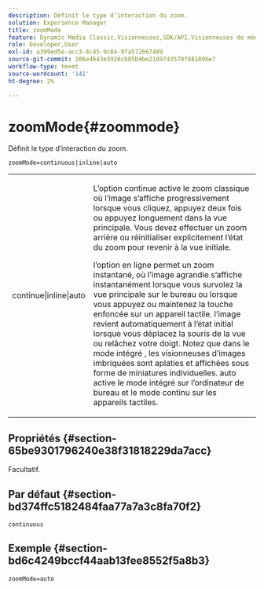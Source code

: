 ```yaml
---
description: Définit le type d’interaction du zoom.
solution: Experience Manager
title: zoomMode
feature: Dynamic Media Classic,Visionneuses,SDK/API,Visionneuses de médias mixtes
role: Developer,User
exl-id: a399ed5e-acc3-4c45-9c84-9fa572667489
source-git-commit: 206e4643e3926cb85b4be2189743578f88180be7
workflow-type: tm+mt
source-wordcount: '141'
ht-degree: 2%

---
```


# zoomMode{#zoommode}

Définit le type d’interaction du zoom.

`zoomMode=continuous|inline|auto`

<table id="table_E314540D347D47699C04EB80D20C0721"> 
 <tbody> 
  <tr> 
   <td colname="col1"> <p> <span class="codeph"> continue|inline|auto  </span> </p> </td> 
   <td colname="col2"> <p> <span class="codeph"> L’option continue  </span> active le zoom classique où l’image s’affiche progressivement lorsque vous cliquez, appuyez deux fois ou appuyez longuement dans la vue principale. Vous devez effectuer un zoom arrière ou réinitialiser explicitement l’état du zoom pour revenir à la vue initiale. </p> <p> <span class="codeph"> l’option en ligne  </span> permet un zoom instantané, où l’image agrandie s’affiche instantanément lorsque vous survolez la vue principale sur le bureau ou lorsque vous appuyez ou maintenez la touche enfoncée sur un appareil tactile. l’image revient automatiquement à l’état initial lorsque vous déplacez la souris de la vue ou relâchez votre doigt. Notez que dans le mode <span class="codeph"> intégré </span>, les visionneuses d’images imbriquées sont aplaties et affichées sous forme de miniatures individuelles. <span class="codeph"> auto  </span> active le mode intégré sur l’ordinateur de bureau et le mode continu sur les appareils tactiles. </p> </td> 
  </tr> 
 </tbody> 
</table>

## Propriétés {#section-65be9301796240e38f31818229da7acc}

Facultatif.

## Par défaut {#section-bd374ffc5182484faa77a7a3c8fa70f2}

`continuous`

## Exemple {#section-bd6c4249bccf44aab13fee8552f5a8b3}

`zoomMode=auto`
